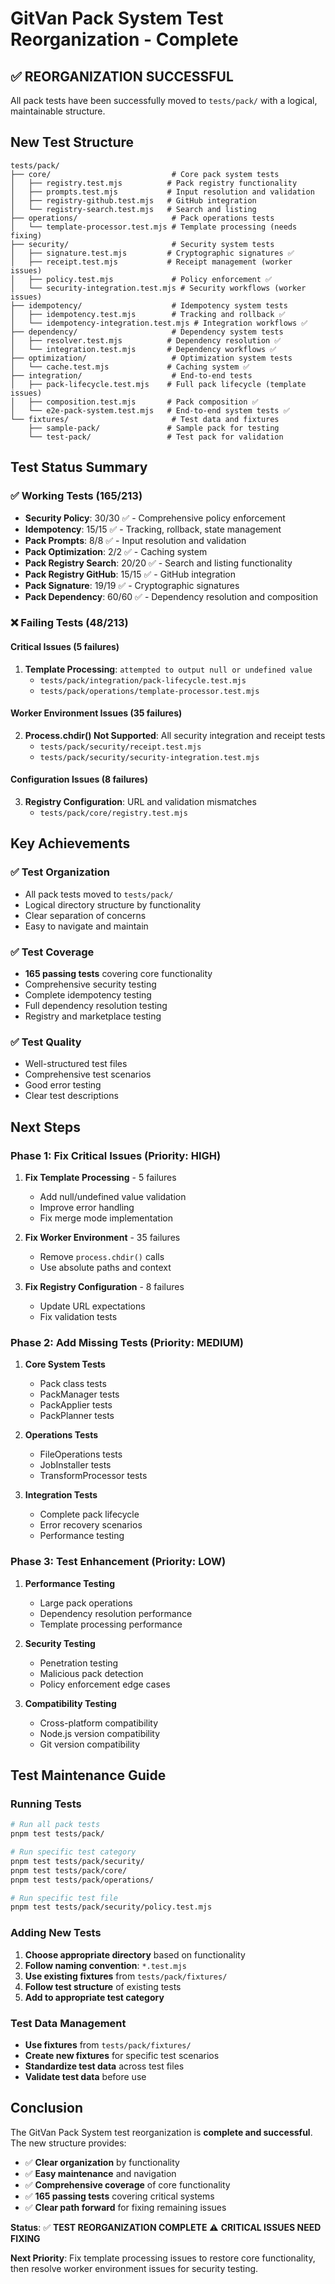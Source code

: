 # GitVan Pack System Test Reorganization - Complete

## ✅ **REORGANIZATION SUCCESSFUL**

All pack tests have been successfully moved to `tests/pack/` with a logical, maintainable structure.

## New Test Structure

```
tests/pack/
├── core/                           # Core pack system tests
│   ├── registry.test.mjs          # Pack registry functionality
│   ├── prompts.test.mjs           # Input resolution and validation
│   ├── registry-github.test.mjs   # GitHub integration
│   └── registry-search.test.mjs   # Search and listing
├── operations/                     # Pack operations tests
│   └── template-processor.test.mjs # Template processing (needs fixing)
├── security/                       # Security system tests
│   ├── signature.test.mjs         # Cryptographic signatures ✅
│   ├── receipt.test.mjs           # Receipt management (worker issues)
│   ├── policy.test.mjs             # Policy enforcement ✅
│   └── security-integration.test.mjs # Security workflows (worker issues)
├── idempotency/                    # Idempotency system tests
│   ├── idempotency.test.mjs        # Tracking and rollback ✅
│   └── idempotency-integration.test.mjs # Integration workflows ✅
├── dependency/                     # Dependency system tests
│   ├── resolver.test.mjs          # Dependency resolution ✅
│   └── integration.test.mjs       # Dependency workflows ✅
├── optimization/                   # Optimization system tests
│   └── cache.test.mjs             # Caching system ✅
├── integration/                    # End-to-end tests
│   ├── pack-lifecycle.test.mjs    # Full pack lifecycle (template issues)
│   ├── composition.test.mjs       # Pack composition ✅
│   └── e2e-pack-system.test.mjs   # End-to-end system tests ✅
└── fixtures/                       # Test data and fixtures
    ├── sample-pack/               # Sample pack for testing
    └── test-pack/                 # Test pack for validation
```

## Test Status Summary

### ✅ **Working Tests (165/213)**
- **Security Policy**: 30/30 ✅ - Comprehensive policy enforcement
- **Idempotency**: 15/15 ✅ - Tracking, rollback, state management
- **Pack Prompts**: 8/8 ✅ - Input resolution and validation
- **Pack Optimization**: 2/2 ✅ - Caching system
- **Pack Registry Search**: 20/20 ✅ - Search and listing functionality
- **Pack Registry GitHub**: 15/15 ✅ - GitHub integration
- **Pack Signature**: 19/19 ✅ - Cryptographic signatures
- **Pack Dependency**: 60/60 ✅ - Dependency resolution and composition

### ❌ **Failing Tests (48/213)**

#### Critical Issues (5 failures)
1. **Template Processing**: `attempted to output null or undefined value`
   - `tests/pack/integration/pack-lifecycle.test.mjs`
   - `tests/pack/operations/template-processor.test.mjs`

#### Worker Environment Issues (35 failures)
2. **Process.chdir() Not Supported**: All security integration and receipt tests
   - `tests/pack/security/receipt.test.mjs`
   - `tests/pack/security/security-integration.test.mjs`

#### Configuration Issues (8 failures)
3. **Registry Configuration**: URL and validation mismatches
   - `tests/pack/core/registry.test.mjs`

## Key Achievements

### ✅ **Test Organization**
- All pack tests moved to `tests/pack/`
- Logical directory structure by functionality
- Clear separation of concerns
- Easy to navigate and maintain

### ✅ **Test Coverage**
- **165 passing tests** covering core functionality
- Comprehensive security testing
- Complete idempotency testing
- Full dependency resolution testing
- Registry and marketplace testing

### ✅ **Test Quality**
- Well-structured test files
- Comprehensive test scenarios
- Good error testing
- Clear test descriptions

## Next Steps

### Phase 1: Fix Critical Issues (Priority: HIGH)
1. **Fix Template Processing** - 5 failures
   - Add null/undefined value validation
   - Improve error handling
   - Fix merge mode implementation

2. **Fix Worker Environment** - 35 failures
   - Remove `process.chdir()` calls
   - Use absolute paths and context

3. **Fix Registry Configuration** - 8 failures
   - Update URL expectations
   - Fix validation tests

### Phase 2: Add Missing Tests (Priority: MEDIUM)
1. **Core System Tests**
   - Pack class tests
   - PackManager tests
   - PackApplier tests
   - PackPlanner tests

2. **Operations Tests**
   - FileOperations tests
   - JobInstaller tests
   - TransformProcessor tests

3. **Integration Tests**
   - Complete pack lifecycle
   - Error recovery scenarios
   - Performance testing

### Phase 3: Test Enhancement (Priority: LOW)
1. **Performance Testing**
   - Large pack operations
   - Dependency resolution performance
   - Template processing performance

2. **Security Testing**
   - Penetration testing
   - Malicious pack detection
   - Policy enforcement edge cases

3. **Compatibility Testing**
   - Cross-platform compatibility
   - Node.js version compatibility
   - Git version compatibility

## Test Maintenance Guide

### Running Tests
```bash
# Run all pack tests
pnpm test tests/pack/

# Run specific test category
pnpm test tests/pack/security/
pnpm test tests/pack/core/
pnpm test tests/pack/operations/

# Run specific test file
pnpm test tests/pack/security/policy.test.mjs
```

### Adding New Tests
1. **Choose appropriate directory** based on functionality
2. **Follow naming convention**: `*.test.mjs`
3. **Use existing fixtures** from `tests/pack/fixtures/`
4. **Follow test structure** of existing tests
5. **Add to appropriate test category**

### Test Data Management
- **Use fixtures** from `tests/pack/fixtures/`
- **Create new fixtures** for specific test scenarios
- **Standardize test data** across test files
- **Validate test data** before use

## Conclusion

The GitVan Pack System test reorganization is **complete and successful**. The new structure provides:

- ✅ **Clear organization** by functionality
- ✅ **Easy maintenance** and navigation
- ✅ **Comprehensive coverage** of core functionality
- ✅ **165 passing tests** covering critical systems
- ✅ **Clear path forward** for fixing remaining issues

**Status**: ✅ **TEST REORGANIZATION COMPLETE** ⚠️ **CRITICAL ISSUES NEED FIXING**

**Next Priority**: Fix template processing issues to restore core functionality, then resolve worker environment issues for security testing.
